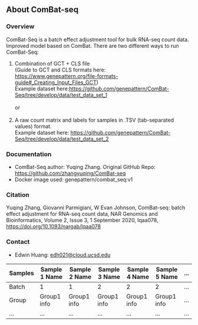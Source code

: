 ## About ComBat-seq

### Overview
ComBat-Seq is a batch effect adjustment tool for bulk RNA-seq count data. Improved model based on ComBat. There are two different ways to run ComBat-Seq: 
  1. Combination of GCT + CLS file <br> 
    (Guide to GCT and CLS formats here:<br> https://www.genepattern.org/file-formats-guide#_Creating_Input_Files_GCT) <br> 
     Example dataset here:https://github.com/genepattern/ComBat-Seq/tree/develop/data/test_data_set_1
<br> <br> or <br> <br>
  2. A raw count matrix and labels for samples in .TSV (tab-separated values) format. <br> Example dataset here: https://github.com/genepattern/ComBat-Seq/tree/develop/data/test_data_set_2
  

### Documentation
  - ComBat-Seq author: Yuqing Zhang. Original GitHub Repo: https://github.com/zhangyuqing/ComBat-seq
  - Docker image used: genepattern/combat_seq:v1



### Citation
Yuqing Zhang, Giovanni Parmigiani, W Evan Johnson, ComBat-seq: batch effect adjustment for RNA-seq count data, NAR Genomics and Bioinformatics, Volume 2, Issue 3, 1 September 2020, lqaa078, https://doi.org/10.1093/nargab/lqaa078


### Contact
  - Edwin Huang: edh021@cloud.ucsd.edu



| Samples      | Sample 1 Name | Sample 2 Name | Sample 3 Name | Sample 4 Name | Sample 5 Name | ... |
| ----------- | ----------- | ----------- | ----------- | ----------- | ----------- | ----------- |
| Batch      | 1       | 1       | 2       | 2      | 2     |  ... |
| Group   | Group1 info        | Group1 info        | Group1 info        | Group1 info        | Group1 info        |  ... |
| ... | ... | ... | ... | ... | ... | ... |
